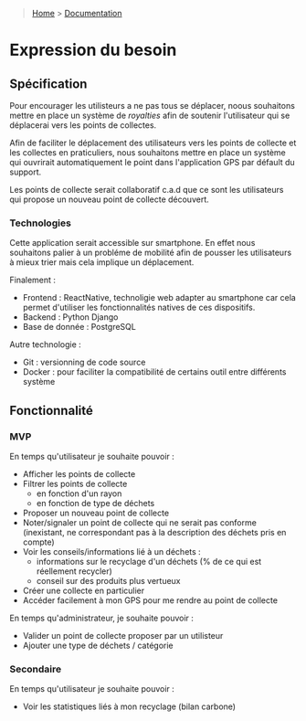 > [Home](../../README.md) > [Documentation](../README.md)

# Expression du besoin

## Spécification

Pour encourager les utilisteurs a ne pas tous se déplacer, noous souhaitons mettre en place un système de *royalties* afin de soutenir l'utilisateur qui se déplacerai vers les points de collectes.

Afin de faciliter le déplacement des utilisateurs vers les points de collecte et les collectes en praticuliers, nous souhaitons mettre en place un système qui ouvrirait automatiquement le point dans l'application GPS par défault du support.

Les points de collecte serait collaboratif c.a.d que ce sont les utilisateurs qui propose un nouveau point de collecte découvert.

### Technologies

Cette application serait accessible sur smartphone. En effet nous souhaitons palier à un probléme de mobilité afin de pousser les utilisateurs à mieux trier mais cela implique un déplacement.

Finalement : 
- Frontend : ReactNative, technoligie web adapter au smartphone car cela permet d'utiliser les fonctionnalités natives de ces dispositifs.
- Backend : Python Django
- Base de donnée : PostgreSQL

Autre technologie : 
- Git : versionning de code source
- Docker : pour faciliter la compatibilité de certains outil entre différents système

## Fonctionnalité

### MVP

En temps qu'utilisateur je souhaite pouvoir : 
- Afficher les points de collecte
- Filtrer les points de collecte
    + en fonction d'un rayon
    + en fonction de type de déchets
- Proposer un nouveau point de collecte
- Noter/signaler un point de collecte qui ne serait pas conforme (inexistant, ne correspondant pas à la description des déchets pris en compte)
- Voir les conseils/informations lié à un déchets : 
    + informations sur le recyclage d'un déchets (% de ce qui est réellement recycler)
    + conseil sur des produits plus vertueux
- Créer une collecte en particulier
- Accéder facilement à mon GPS pour me rendre au point de collecte

En temps qu'administrateur, je souhaite pouvoir :
- Valider un point de collecte proposer par un utilisteur
- Ajouter une type de déchets / catégorie

### Secondaire

En temps qu'utilisateur je souhaite pouvoir : 
- Voir les statistiques liés à mon recyclage (bilan carbone)